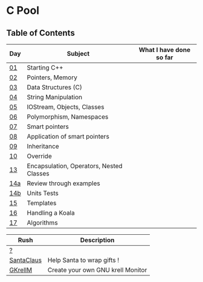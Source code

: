 # C Pool

## Table of Contents

| Day | Subject | What I have done so far |
| -   | ------- | ----------------------- |
| [01](./day01)  | Starting C++ |  |
| [02](./day02)  | Pointers, Memory | |
| [03](./day03)  | Data Structures (C) | |
| [04](./day04)  | String Manipulation |  |
| [05](./day05)  | IOStream, Objects, Classes |  |
| [06](./day06)  | Polymorphism, Namespaces |  |
| [07](./day07)  | Smart pointers |  |
| [08](./day08)  | Application of smart pointers |  |
| [09](./day09)  | Inheritance |  |
| [10](./day10)  | Override |  |
| [13](./day13)  | Encapsulation, Operators, Nested Classes |  |
| [14a](./day14m)  | Review through examples |  |
| [14b](./day14a)  | Units Tests |  |
| [15](./day16)  | Templates |  |
| [16](./day16)  | Handling a Koala |  |
| [17](./day16)  | Algorithms |  |

| Rush | Description |
| -   | ------- 
| [?](./rush01)  |
| [SantaClaus](./rush02)  | Help Santa to wrap gifts ! | 
| [GKrellM](./rush03)  | Create your own GNU krell Monitor | 


